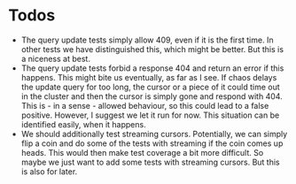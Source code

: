 Todos
=====

* The query update tests simply allow 409, even if it is the first
time. In other tests we have distinguished this, which might be
better. But this is a niceness at best.
* The query update tests forbid a response 404 and return an error if
this happens. This might bite us eventually, as far as I see. If chaos
delays the update query for too long, the cursor or a piece of it
could time out in the cluster and then the cursor is simply gone and
respond with 404. This is - in a sense - allowed behaviour, so this
could lead to a false positive. However, I suggest we let it run for
now. This situation can be identified easily, when it happens.
* We should additionally test streaming cursors. Potentially, we can
simply flip a coin and do some of the tests with streaming if the coin
comes up heads. This would then make test coverage a bit more
difficult. So maybe we just want to add some tests with streaming
cursors. But this is also for later.
